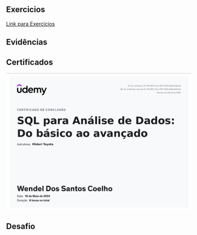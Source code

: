 ## Exercicios
[Link para Exercicios](https://github.com/WendeldsCoelho/Programa-De-Bolsas-Compass-Uol/tree/main/Sprint%202/Exercicios)

## Evidências


## Certificados

![Curso SQL](https://github.com/WendeldsCoelho/Programa-De-Bolsas-Compass-Uol/blob/main/assets/img/Sprint%202/Certificado_SQL.jpeg?raw=true)

## Desafio

